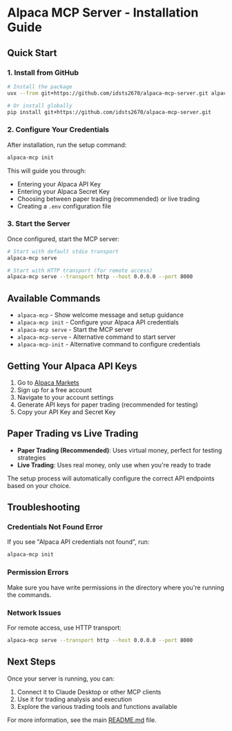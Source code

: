 # Alpaca MCP Server - Installation Guide

## Quick Start

### 1. Install from GitHub

```bash
# Install the package
uvx --from git+https://github.com/idsts2670/alpaca-mcp-server.git alpaca-mcp

# Or install globally
pip install git+https://github.com/idsts2670/alpaca-mcp-server.git
```

### 2. Configure Your Credentials

After installation, run the setup command:

```bash
alpaca-mcp init
```

This will guide you through:
- Entering your Alpaca API Key
- Entering your Alpaca Secret Key  
- Choosing between paper trading (recommended) or live trading
- Creating a `.env` configuration file

### 3. Start the Server

Once configured, start the MCP server:

```bash
# Start with default stdio transport
alpaca-mcp serve

# Start with HTTP transport (for remote access)
alpaca-mcp serve --transport http --host 0.0.0.0 --port 8000
```

## Available Commands

- `alpaca-mcp` - Show welcome message and setup guidance
- `alpaca-mcp init` - Configure your Alpaca API credentials
- `alpaca-mcp serve` - Start the MCP server
- `alpaca-mcp-serve` - Alternative command to start server
- `alpaca-mcp-init` - Alternative command to configure credentials

## Getting Your Alpaca API Keys

1. Go to [Alpaca Markets](https://app.alpaca.markets/)
2. Sign up for a free account
3. Navigate to your account settings
4. Generate API keys for paper trading (recommended for testing)
5. Copy your API Key and Secret Key

## Paper Trading vs Live Trading

- **Paper Trading (Recommended)**: Uses virtual money, perfect for testing strategies
- **Live Trading**: Uses real money, only use when you're ready to trade

The setup process will automatically configure the correct API endpoints based on your choice.

## Troubleshooting

### Credentials Not Found Error
If you see "Alpaca API credentials not found", run:
```bash
alpaca-mcp init
```

### Permission Errors
Make sure you have write permissions in the directory where you're running the commands.

### Network Issues
For remote access, use HTTP transport:
```bash
alpaca-mcp serve --transport http --host 0.0.0.0 --port 8000
```

## Next Steps

Once your server is running, you can:
1. Connect it to Claude Desktop or other MCP clients
2. Use it for trading analysis and execution
3. Explore the various trading tools and functions available

For more information, see the main [README.md](README.md) file.
